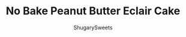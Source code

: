 ---
layout: ../../layouts/MarkdownPostLayout.astro
title: No Bake Peanut Butter Eclair Cake
author: ShugarySweets
pubDate: 2019-01-15
description: "Too hot to turn on the oven? Try making this No Bake Peanut Butter version of a Chocolate Eclair Cake!"
image_url: https://www.shugarysweets.com/wp-content/uploads/2014/03/no-bake-eclair-cake-2-685x1024.jpg
tags: ["Cake","American"]
calories: 360
protein: 6
carbohydrates: 42
fats: 20
fiber: 2
ingredients: ["18 chocolate graham crackers","1 box (3.5 ounce) vanilla instant pudding mix","1 cup milk","1/2 cup creamy peanut butter","8 ounce Cool Whip, thawed","16 Reese's Peanut butter cups, chopped","2 ounce unsweetened chocolate ","3 Tablespoons unsalted butter","1 Tablespoon corn syrup","1 1/2 cup powdered sugar","3 Tablespoons milk"]
serves: 16
time: "4 hours 15 minutes"
prepTime: "15 minutes"
instructions: ["In a large mixing bowl, beat vanilla pudding mix with milk, until there are no lumps. Beat in peanut butter until smooth. Fold in the Cool Whip, set aside.","In a 9-inch square baking dish, layer 6 grahams. Top with half of the pudding mix. Top with 6 more crackers and the chopped Reese's PB cups. Top with the remaining of the pudding mix. Finish by topping with the remaining 6 graham crackers.","For the frosting, heat unsweetened chocolate with butter and corn syrup on medium heat in a small saucepan. Whisk until smooth. Remove from heat and whisk in the powdered sugar and milk. Frost the top of the graham cracker layer and place in refrigerator.","Refrigerate for 4 hours or overnight. Cut and enjoy!"]
nutrition: ["360 calories","42 grams carbohydrates","9 milligrams cholesterol","20 grams fat","2 grams fiber","6 grams protein","9 grams saturated fat","240 milligrams sodium","30 grams sugar","0 grams trans fat","9 grams unsaturated fat"]
---